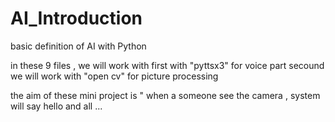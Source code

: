 # AI_Introduction
basic definition of AI with Python 

in these 9 files , we will work with first with "pyttsx3" for voice part
secound we will work with "open cv" for picture processing 

the aim of these mini project is " when a someone see the camera , system will say hello and all ... 
